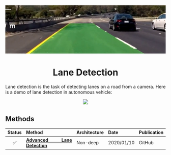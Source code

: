 <div align="center">
<img src="data/lane_detection.png" width="1000">

Lane Detection
=============================
</div>

<div align="justify">

Lane detection is the task of detecting lanes on a road from a camera. Here is a
demo of lane detection in autonomous vehicle:
<div align="center">
	<img src="data/lane_detection.gif" height="200">
</div>

## Methods

| Status | Method                                                    | Architecture | Date       | Publication |
|:------:|-----------------------------------------------------------|--------------|------------|-------------|
|   ✅    | [**Advanced Lane Detection**](advanced_lane_detection.md) | Non-deep     | 2020/01/10 | GitHub      |

</div>
